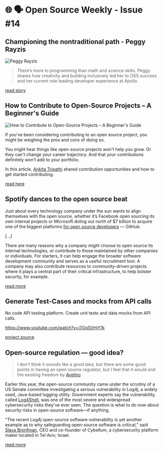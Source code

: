 # 🌐 🗣️ Open Source Weekly - Issue #14

## Championing the nontraditional path - Peggy Rayzis

![Peggy Rayzis](https://pbs.twimg.com/profile_banners/711729626482081792/1509477743/1500x500)

> There’s more to programming than math and science skills. Peggy shares how creativity and building inclusively led her to OSS success and her current role leading developer experience at Apollo.

[read story](https://github.com/readme/stories/peggy-rayzis)

## How to Contribute to Open-Source Projects – A Beginner's Guide

![How to Contribute to Open-Source Projects – A Beginner's Guide](https://www.freecodecamp.org/news/content/images/size/w2000/2022/04/open-source-contributions.jpeg)

If you've been considering contributing to an open source project, you might be weighing the pros and cons of doing so.

You might hear things like open-source projects won't help you grow. Or they can't change your career trajectory. And that your contributions definitely won’t add to your portfolio.

In this article, [Ankita Tripathi](https://twitter.com/ankitatr_) shared contribution opportunities and how to get started contributing.

[read here](https://www.freecodecamp.org/news/how-to-contribute-to-open-source-projects/)

## Spotify dances to the open source beat

Just about every technology company under the sun wants to align themselves with the open source, whether it’s Facebook open sourcing its own internal projects or Microsoft doling out north of $7 billion to acquire one of the biggest platforms [for open source developers](https://cloudblogs.microsoft.com/opensource/2018/06/07/github-acquisition-microsoft-commitment-open-source-developers/) — GitHub.

_[...]_

There are many reasons why a company might choose to open source its internal technologies, or contribute to those maintained by other companies or individuals. For starters, it can help engage the broader software development community and serves as a useful recruitment tool. A company may also contribute resources to community-driven projects where it plays a central part of their critical infrastructure, to help bolster security, for example.

[read more](https://venturebeat.com/2022/04/22/spotify-dances-to-the-beat-of-open-source/)

## Generate Test-Cases and mocks from API calls

No code API testing platform. Create unit tests and data mocks from API calls.

https://www.youtube.com/watch?v=i7OqSVHjY1k

[project source](https://github.com/keploy/keploy)

## Open-source regulation — good idea?

> I don't think it sounds like a good idea, but there are some good points in having an open source regulator, but I feel that it would end the existing freedom
> by [Avelino](https://twitter.com/avelinorun)

Earlier this year, the open-source community came under the scrutiny of a US Senate committee investigating a serious vulnerability in Log4j, a widely used, Java-based logging utility. Government experts say the vulnerability, called [Log4Shell](https://www.cisa.gov/uscert/ncas/alerts/aa21-356a), was one of the most severe and widespread cybersecurity risks they've ever seen. The question is what to do now about security risks in open-source software—if anything.

"The recent Log4j open-source software vulnerability is yet another example as to why safeguarding open-source software is critical," said [Slava Bronfman](https://www.linkedin.com/in/slava-bronfman/?originalSubdomain=il), CEO and co-founder of Cybellum, a cybersecurity platform maker located in Tel Aviv, Israel.

[read more](https://techbeacon.com/security/open-source-regulation-good-idea)
